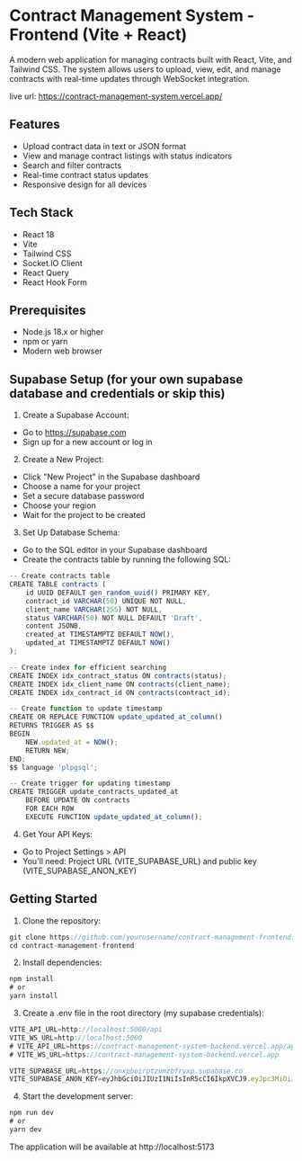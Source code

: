 # Contract Management System - Frontend (Vite + React)

A modern web application for managing contracts built with React, Vite, and Tailwind CSS. The system allows users to upload, view, edit, and manage contracts with real-time updates through WebSocket integration.

live url: https://contract-management-system.vercel.app/

## Features

- Upload contract data in text or JSON format
- View and manage contract listings with status indicators
- Search and filter contracts
- Real-time contract status updates
- Responsive design for all devices

## Tech Stack

- React 18
- Vite
- Tailwind CSS
- Socket.IO Client
- React Query
- React Hook Form

## Prerequisites

- Node.js 18.x or higher
- npm or yarn
- Modern web browser

## Supabase Setup (for your own supabase database and credentials or skip this)

1. Create a Supabase Account:

- Go to https://supabase.com
- Sign up for a new account or log in

2. Create a New Project:

- Click "New Project" in the Supabase dashboard
- Choose a name for your project
- Set a secure database password
- Choose your region
- Wait for the project to be created

3. Set Up Database Schema:

- Go to the SQL editor in your Supabase dashboard
- Create the contracts table by running the following SQL:

```js
-- Create contracts table
CREATE TABLE contracts (
    id UUID DEFAULT gen_random_uuid() PRIMARY KEY,
    contract_id VARCHAR(50) UNIQUE NOT NULL,
    client_name VARCHAR(255) NOT NULL,
    status VARCHAR(50) NOT NULL DEFAULT 'Draft',
    content JSONB,
    created_at TIMESTAMPTZ DEFAULT NOW(),
    updated_at TIMESTAMPTZ DEFAULT NOW()
);

-- Create index for efficient searching
CREATE INDEX idx_contract_status ON contracts(status);
CREATE INDEX idx_client_name ON contracts(client_name);
CREATE INDEX idx_contract_id ON contracts(contract_id);

-- Create function to update timestamp
CREATE OR REPLACE FUNCTION update_updated_at_column()
RETURNS TRIGGER AS $$
BEGIN
    NEW.updated_at = NOW();
    RETURN NEW;
END;
$$ language 'plpgsql';

-- Create trigger for updating timestamp
CREATE TRIGGER update_contracts_updated_at
    BEFORE UPDATE ON contracts
    FOR EACH ROW
    EXECUTE FUNCTION update_updated_at_column();
```

4. Get Your API Keys:

- Go to Project Settings > API
- You'll need: Project URL (VITE_SUPABASE_URL) and public key (VITE_SUPABASE_ANON_KEY)

## Getting Started

1. Clone the repository:

```js
git clone https://github.com/yourusername/contract-management-frontend.git
cd contract-management-frontend
```

2. Install dependencies:

```js
npm install
# or
yarn install
```

3. Create a .env file in the root directory (my supabase credentials):

```js
VITE_API_URL=http://localhost:5000/api
VITE_WS_URL=http://localhost:5000
# VITE_API_URL=https://contract-management-system-backend.vercel.app/api
# VITE_WS_URL=https://contract-management-system-backend.vercel.app

VITE_SUPABASE_URL=https://onxpboirptzumzbfryxp.supabase.co
VITE_SUPABASE_ANON_KEY=eyJhbGciOiJIUzI1NiIsInR5cCI6IkpXVCJ9.eyJpc3MiOiJzdXBhYmFzZSIsInJlZiI6Im9ueHBib2lycHR6dW16YmZyeXhwIiwicm9sZSI6ImFub24iLCJpYXQiOjE3Mzc5NjExNTQsImV4cCI6MjA1MzUzNzE1NH0.3L8NOuiqN2WSH-DHqGzMm2OMZGQMrGufZ6P6XCeVnKI
```

4. Start the development server:

```js
npm run dev
# or
yarn dev
```

The application will be available at http://localhost:5173
